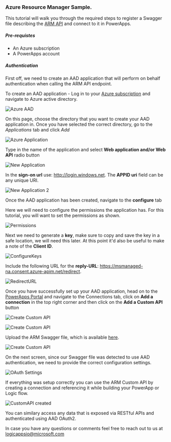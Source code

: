 ### Azure Resource Manager Sample. 

This tutorial will walk you through the required steps to register a Swagger file describing the [ARM API](https://msdn.microsoft.com/en-us/library/azure/dn790568.aspx) and connect to it in PowerApps. 

##### Pre-requistes

* An Azure subscription
* A PowerApps account

##### Authentication

First off, we need to create an AAD application that will perform on behalf authentication when calling the ARM API endpoint. 

To create an AAD application - Log in to your [Azure subscription](https://management.windowsazure.com) and navigate to Azure active directory.

![](./images/AzureAAD.PNG "Azure AAD")

On this page, choose the directory that you want to create your AAD application in. Once you have selected the correct directory, go to the _Applications_ tab and click _Add_

![](./images/AzureApplication.PNG "Azure Application")

Type in the name of the application and select __Web application and/or Web API__ radio button

![](./images/NewApplication.PNG "New Application")

In the __sign-on url__ use: http://login.windows.net. The __APPID uri__ field can be any unique URI. 

![](./images/NewApplication2.PNG "New Application 2")

Once the AAD application has been created, navigate to the __configure__ tab

Here we will need to configure the permissions the application has. For this tutorial, you will want to set the permissions as shown. 

![](./images/Permissions.PNG "Permissions")

Next we need to generate a __key__, make sure to copy and save the key in a safe location, we will need this later. At this point it'd also be useful to make a note of the __Client ID__. 

![](./images/ConfigureKeys.PNG "ConfigureKeys")

Include the following URL for the __reply-URL__: https://msmanaged-na.consent.azure-apim.net/redirect. 

![](./images/RedirectUrl.PNG "RedirectURL")

Once you have successfully set up your AAD application, head on to the [PowerApps Portal](https://web.powerapps.com) and navigate to the Connections tab, click on __Add a connection__ in the top right corner and then click on the __Add a Custom API__ button

![](./images/CreateNewConnection.PNG "Create Custom API")

![](./images/ConnectToCustomAPI.PNG "Create Custom API")

Upload the ARM Swagger file, which is available [here](./AzureResourceManager.json).

![](./images/CreateCustom.PNG "Create Custom API")

On the next screen, since our Swagger file was detected to use AAD authentication, we need to provide the correct configuration settings. 

![](./images/OAuthSettings.PNG "OAuth Settings")

If everything was setup correctly you can use the ARM Custom API by creating a connection and referencing it while building your PowerApp or Logic flow. 

![](./images/CreatedCustomAPI.PNG "CustomAPI created")

You can similary access any data that is exposed via RESTful APIs and authenticated using AAD OAuth2.

In case you have any questions or comments feel free to reach out to us at [logicappsio@microsoft.com](mailto:logicappsio@microsoft.com)
